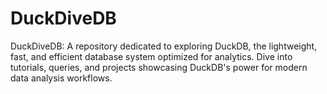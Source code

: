 # DuckDiveDB
DuckDiveDB: A repository dedicated to exploring DuckDB, the lightweight, fast, and efficient database system optimized for analytics. Dive into tutorials, queries, and projects showcasing DuckDB's power for modern data analysis workflows.
